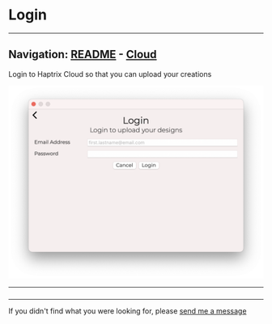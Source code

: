 # Login


---
Navigation: [README](README.md) - [Cloud](Cloud.md)
---



Login to Haptrix Cloud so that you can upload your creations


![Image](media/images/cloudLogin.png)


---


### 











---

If you didn't find what you were looking for, please [send me a message](mailto:contact+help@haptrix.com)